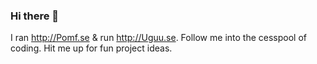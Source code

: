 ### Hi there 👋
I ran http://Pomf.se & run http://Uguu.se. Follow me into the cesspool of coding. Hit me up for fun project ideas.
